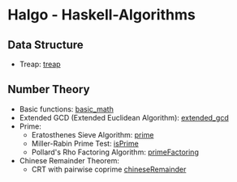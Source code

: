 # Halgo - Haskell-Algorithms

## Data Structure
- Treap: [treap](https://github.com/randop321/halgo/blob/main/data-structures/treap.hs)

## Number Theory
- Basic functions: [basic_math](https://github.com/randop321/halgo/blob/main/number-theory/math_basic.hs)
- Extended GCD (Extended Euclidean Algorithm): [extended_gcd](https://github.com/randop321/halgo/blob/main/number-theory/extended_gcd.hs)
- Prime: 
  - Eratosthenes Sieve Algorithm: [prime](https://github.com/randop321/halgo/blob/main/number-theory/prime.hs)
  - Miller-Rabin Prime Test: [isPrime](https://github.com/randop321/halgo/blob/main/number-theory/prime.hs#L47)
  - Pollard's Rho Factoring Algorithm: [primeFactoring](https://github.com/randop321/halgo/blob/305f6770a557762396e0427af4590b4cc930e410/number-theory/prime.hs#L89)
- Chinese Remainder Theorem: 
  - CRT with pairwise coprime [chineseRemainder](https://github.com/randop321/halgo/blob/84e94d37fed988a23b163f71a5f0fae6f3d045b4/number-theory/crt.hs#L17)
